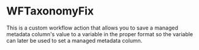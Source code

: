 # WFTaxonomyFix
This is a custom workflow action that allows you to save a managed metadata column's value to a variable in the proper format so the variable can later be used to set a managed metadata column.
